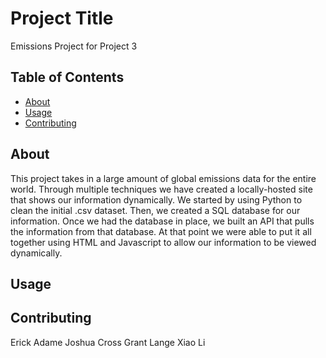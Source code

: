 # Project Title 
Emissions Project for Project 3

## Table of Contents

- [About](#about)
- [Usage](#usage)
- [Contributing](#contributing)

## About
This project takes in a large amount of global emissions data for the entire world. Through multiple techniques we have created a locally-hosted site that shows our information dynamically. We started by using Python to clean the initial .csv dataset. Then, we created a SQL database for our information. Once we had the database in place, we built an API that pulls the information from that database. At that point we were able to put it all together using HTML and Javascript to allow our information to be viewed dynamically.

## Usage


## Contributing
Erick Adame
Joshua Cross
Grant Lange
Xiao Li
